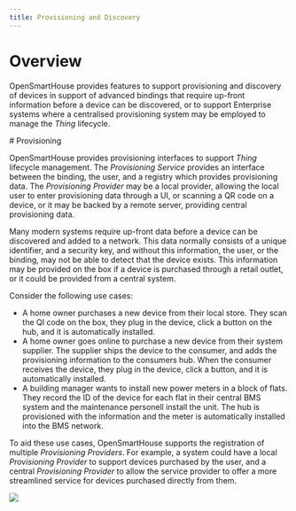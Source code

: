 ```yaml
---
title: Provisioning and Discovery
---
```


# Overview

OpenSmartHouse provides features to support provisioning and discovery of devices in support of advanced bindings that require up-front information before a device can be discovered, or to support Enterprise systems where a centralised provisioning system may be employed to manage the _Thing_ lifecycle.

# Provisioning

OpenSmartHouse provides provisioning interfaces to support _Thing_ lifecycle management. The _Provisioning Service_ provides an interface between the binding, the user, and a registry which provides provisioning data. The _Provisioning Provider_ may be a local provider, allowing the local user to enter provisioning data through a UI, or scanning a QR code on a device, or it may be backed by a remote server, providing central provisioning data.

Many modern systems require up-front data before a device can be discovered and added to a network. This data normally consists of a unique identifier, and a security key, and without this information, the user, or the binding, may not be able to detect that the device exists. This information may be provided on the box if a device is purchased through a retail outlet, or it could be provided from a central system. 

Consider the following use cases: 

* A home owner purchases a new device from their local store. They scan the QI code on the box, they plug in the device, click a button on the hub, and it is automatically installed.
* A home owner goes online to purchase a new device from their system supplier. The supplier ships the device to the consumer, and adds the provisioning information to the consumers hub. When the consumer receives the device, they plug in the device, click a button, and it is automatically installed.
* A building manager wants to install new power meters in a block of flats. They record the ID of the device for each flat in their central BMS system and the maintenance personell install the unit. The hub is provisioned with the information and the meter is automatically installed into the BMS network.

To aid these use cases, OpenSmartHouse supports the registration of multiple _Provisioning Providers_. For example, a system could have a local _Provisioning Provider_ to support devices purchased by the user, and a central _Provisioning Provider_ to allow the service provider to offer a more streamlined service for devices purchased directly from them.


![](diagrams/provisioning_overview.png)

